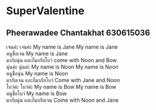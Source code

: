 # SuperValentine
## Pheerawadee Chantakhat 630615036
เจนค่ะ เจนค่ะ My name is Jane My name is Jane  
หนูชื่อเจน My name is Jane  
มากับนุ่น และก็มากับโบว์ come with Noon and Bow  
นุ่นค่ะ นุ่นค่ะ My name is Noon My name is Noon    
หนูชื่อนุ่น My name is Noon  
มากับเจน และก็มากับโบว์ Come with Jane and Noon   
โบว์ค่ะ โบว์ค่ะ My name is Bow My name is Bow   
หนูชื่อโบว์ My name is Bow  
มากับนุ่น และก็มากับเจน Come with Noon and Jane  
